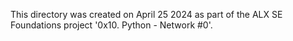 This directory was created on April 25 2024 as part of the ALX SE Foundations
project '0x10. Python - Network #0'.
